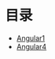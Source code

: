 # 目录
- [Angular1](https://github.com/success666/Angular/tree/master/AngularJS1) 
- [Angular4](https://github.com/success666/Angular/tree/master/Angular4)
